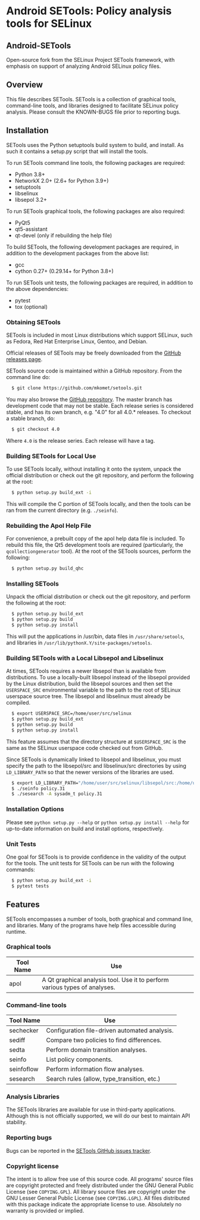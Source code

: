 # Android SETools: Policy analysis tools for SELinux

## Android-SETools

Open-source fork from the SELinux Project SETools framework, with emphasis
on support of analyzing Android SELinux policy files.

## Overview

This file describes SETools.  SETools is a collection of graphical tools,
command-line tools, and libraries designed to facilitate SELinux policy
analysis.  Please consult the KNOWN-BUGS file prior to reporting bugs.

## Installation

SETools uses the Python setuptools build system to build, and install.
As such it contains a setup.py script that will install the tools.

To run SETools command line tools, the following packages are required:

* Python 3.8+
* NetworkX 2.0+ (2.6+ for Python 3.9+)
* setuptools
* libselinux
* libsepol 3.2+

To run SETools graphical tools, the following packages are also required:

* PyQt5
* qt5-assistant
* qt-devel (only if rebuilding the help file)

To build SETools, the following development packages are required, in
addition to the development packages from the above list:

* gcc
* cython 0.27+ (0.29.14+ for Python 3.8+)

To run SETools unit tests, the following packages are required, in
addition to the above dependencies:

* pytest
* tox (optional)

### Obtaining SETools

SETools is included in most Linux distributions which support
SELinux, such as Fedora, Red Hat Enterprise Linux, Gentoo,
and Debian.

Official releases of SETools may be freely downloaded from the
[GitHub releases page](https://github.com/mkomet/setools/releases).

SETools source code is maintained within a GitHub repository.
From the command line do:

```bash
  $ git clone https://github.com/mkomet/setools.git
```

You may also browse the [GitHub repository](https://github.com/mkomet/setools).
The master branch has development code that may not be stable.  Each release
series is considered stable, and has its own branch, e.g. "4.0" for all
4.0.* releases.  To checkout a stable branch, do:

```bash
  $ git checkout 4.0
```

Where `4.0` is the release series.  Each release will have a tag.

### Building SETools for Local Use

To use SETools locally, without installing it onto the system,
unpack the official distribution or check out the git repository,
and perform the following at the root:

```bash
  $ python setup.py build_ext -i
```

This will compile the C portion of SETools locally, and then
the tools can be ran from the current directory (e.g. `./seinfo`).

### Rebuilding the Apol Help File

For convenience, a prebuilt copy of the apol help data file is included.
To rebuild this file, the Qt5 development tools are required
(particularly, the `qcollectiongenerator` tool).  At the root
of the SETools sources, perform the following:

```bash
  $ python setup.py build_qhc
```

### Installing SETools

Unpack the official distribution or check out the git repository,
and perform the following at the root:

```bash
  $ python setup.py build_ext
  $ python setup.py build
  $ python setup.py install
```

This will put the applications in /usr/bin, data files in `/usr/share/setools`,
and libraries in `/usr/lib/pythonX.Y/site-packages/setools`.

### Building SETools with a Local Libsepol and Libselinux

At times, SETools requires a newer libsepol than is available from
distributions.  To use a locally-built libsepol instead of the libsepol
provided by the Linux distribution, build the libsepol sources and then
set the `USERSPACE_SRC` environmental variable to the path to the root of
SELinux userspace source tree. The libsepol and libselinux must already
be compiled.

```bash
  $ export USERSPACE_SRC=/home/user/src/selinux
  $ python setup.py build_ext
  $ python setup.py build
  $ python setup.py install
```

This feature assumes that the directory structure at `$USERSPACE_SRC` is the
same as the SELinux userspace code checked out from GitHub.

Since SETools is dynamically linked to libsepol and libselinux, you must
specify the path to the libsepol/src and libselinux/src directories by
using `LD_LIBRARY_PATH` so that the newer versions of the libraries are used.

```bash
  $ export LD_LIBRARY_PATH="/home/user/src/selinux/libsepol/src:/home/user/src/selinux/libselinux/src"
  $ ./seinfo policy.31
  $ ./sesearch -A sysadm_t policy.31
```

### Installation Options

Please see `python setup.py --help` or `python setup.py install --help`
for up-to-date information on build and install options, respectively.

### Unit Tests

One goal for SETools is to provide confidence in the validity of the
output for the tools.  The unit tests for SETools can be run with
the following commands:

```bash
  $ python setup.py build_ext -i
  $ pytest tests
```

## Features

SETools encompasses a number of tools, both graphical and command
line, and libraries.  Many of the programs have help files accessible
during runtime.

### Graphical tools

Tool Name  | Use
---------- | -------------------------------------------
apol       | A Qt graphical analysis tool.  Use it to perform various types of analyses.

### Command-line tools

Tool Name  | Use
---------- | -------------------------------------------
sechecker  | Configuration file-driven automated analysis.
sediff     | Compare two policies to find differences.
sedta      | Perform domain transition analyses.
seinfo     | List policy components.
seinfoflow | Perform information flow analyses.
sesearch   | Search rules (allow, type_transition, etc.)

### Analysis Libraries

The SETools libraries are available for use in third-party
applications.  Although this is not officially supported, we will
do our best to maintain API stability.

### Reporting bugs

Bugs can be reported in the [SETools GitHub issues tracker](https://github.com/mkomet/setools/issues).

### Copyright license

The intent is to allow free use of this source code.  All programs'
source files are copyright protected and freely distributed under the
GNU General Public License (see `COPYING.GPL`).  All library source
files are copyright under the GNU Lesser General Public License (see
`COPYING.LGPL`).  All files distributed with this package indicate the
appropriate license to use.  Absolutely no warranty is provided or implied.
